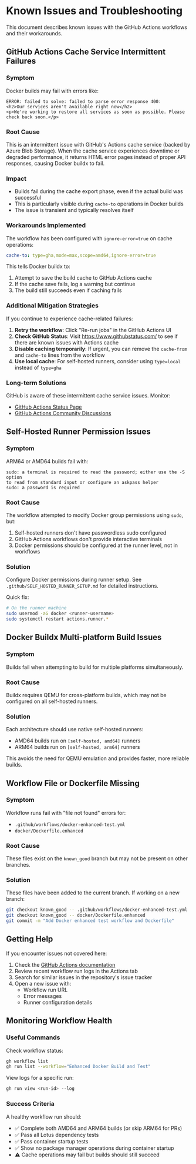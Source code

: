 # Known Issues and Troubleshooting

This document describes known issues with the GitHub Actions workflows and their workarounds.

## GitHub Actions Cache Service Intermittent Failures

### Symptom

Docker builds may fail with errors like:

```
ERROR: failed to solve: failed to parse error response 400: 
<h2>Our services aren't available right now</h2>
<p>We're working to restore all services as soon as possible. Please check back soon.</p>
```

### Root Cause

This is an intermittent issue with GitHub's Actions cache service (backed by Azure Blob Storage). When the cache service experiences downtime or degraded performance, it returns HTML error pages instead of proper API responses, causing Docker buildx to fail.

### Impact

- Builds fail during the cache export phase, even if the actual build was successful
- This is particularly visible during `cache-to` operations in Docker builds
- The issue is transient and typically resolves itself

### Workarounds Implemented

The workflow has been configured with `ignore-error=true` on cache operations:

```yaml
cache-to: type=gha,mode=max,scope=amd64,ignore-error=true
```

This tells Docker buildx to:
1. Attempt to save the build cache to GitHub Actions cache
2. If the cache save fails, log a warning but continue
3. The build still succeeds even if caching fails

### Additional Mitigation Strategies

If you continue to experience cache-related failures:

1. **Retry the workflow**: Click "Re-run jobs" in the GitHub Actions UI
2. **Check GitHub Status**: Visit https://www.githubstatus.com/ to see if there are known issues with Actions cache
3. **Disable caching temporarily**: If urgent, you can remove the `cache-from` and `cache-to` lines from the workflow
4. **Use local cache**: For self-hosted runners, consider using `type=local` instead of `type=gha`

### Long-term Solutions

GitHub is aware of these intermittent cache service issues. Monitor:
- [GitHub Actions Status Page](https://www.githubstatus.com/)
- [GitHub Actions Community Discussions](https://github.com/orgs/community/discussions/categories/actions-and-packages)

## Self-Hosted Runner Permission Issues

### Symptom

ARM64 or AMD64 builds fail with:

```
sudo: a terminal is required to read the password; either use the -S option 
to read from standard input or configure an askpass helper
sudo: a password is required
```

### Root Cause

The workflow attempted to modify Docker group permissions using `sudo`, but:
1. Self-hosted runners don't have passwordless sudo configured
2. GitHub Actions workflows don't provide interactive terminals
3. Docker permissions should be configured at the runner level, not in workflows

### Solution

Configure Docker permissions during runner setup. See `.github/SELF_HOSTED_RUNNER_SETUP.md` for detailed instructions.

Quick fix:

```bash
# On the runner machine
sudo usermod -aG docker <runner-username>
sudo systemctl restart actions.runner.*
```

## Docker Buildx Multi-platform Build Issues

### Symptom

Builds fail when attempting to build for multiple platforms simultaneously.

### Root Cause

Buildx requires QEMU for cross-platform builds, which may not be configured on all self-hosted runners.

### Solution

Each architecture should use native self-hosted runners:
- AMD64 builds run on `[self-hosted, amd64]` runners
- ARM64 builds run on `[self-hosted, arm64]` runners

This avoids the need for QEMU emulation and provides faster, more reliable builds.

## Workflow File or Dockerfile Missing

### Symptom

Workflow runs fail with "file not found" errors for:
- `.github/workflows/docker-enhanced-test.yml`
- `docker/Dockerfile.enhanced`

### Root Cause

These files exist on the `known_good` branch but may not be present on other branches.

### Solution

These files have been added to the current branch. If working on a new branch:

```bash
git checkout known_good -- .github/workflows/docker-enhanced-test.yml
git checkout known_good -- docker/Dockerfile.enhanced
git commit -m "Add Docker enhanced test workflow and Dockerfile"
```

## Getting Help

If you encounter issues not covered here:

1. Check the [GitHub Actions documentation](https://docs.github.com/en/actions)
2. Review recent workflow run logs in the Actions tab
3. Search for similar issues in the repository's issue tracker
4. Open a new issue with:
   - Workflow run URL
   - Error messages
   - Runner configuration details

## Monitoring Workflow Health

### Useful Commands

Check workflow status:
```bash
gh workflow list
gh run list --workflow="Enhanced Docker Build and Test"
```

View logs for a specific run:
```bash
gh run view <run-id> --log
```

### Success Criteria

A healthy workflow run should:
- ✅ Complete both AMD64 and ARM64 builds (or skip ARM64 for PRs)
- ✅ Pass all Lotus dependency tests
- ✅ Pass container startup tests
- ✅ Show no package manager operations during container startup
- ⚠️ Cache operations may fail but builds should still succeed
